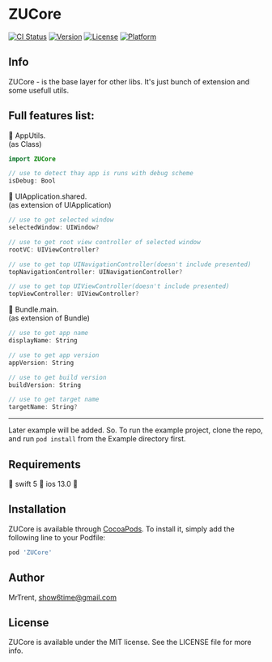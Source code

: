 # ZUCore

[![CI Status](https://img.shields.io/travis/MrTrent/ZUCore.svg?style=flat)](https://travis-ci.org/MrTrent/ZUCore)
[![Version](https://img.shields.io/cocoapods/v/ZUCore.svg?style=flat)](https://cocoapods.org/pods/ZUCore)
[![License](https://img.shields.io/cocoapods/l/ZUCore.svg?style=flat)](https://cocoapods.org/pods/ZUCore)
[![Platform](https://img.shields.io/cocoapods/p/ZUCore.svg?style=flat)](https://cocoapods.org/pods/ZUCore)

## Info

ZUCore - is the base layer for other libs. It's just bunch of extension and some usefull utils.


## Full features list:

:small_orange_diamond: AppUtils.    
(as Class)    
```swift
import ZUCore

// use to detect thay app is runs with debug scheme
isDebug: Bool
```

:small_orange_diamond: UIApplication.shared.    
(as extension of UIApplication)
```swift
// use to get selected window
selectedWindow: UIWindow?

// use to get root view controller of selected window
rootVC: UIViewController?

// use to get top UINavigationController(doesn't include presented)
topNavigationController: UINavigationController?

// use to get top UIViewController(doesn't include presented)
topViewController: UIViewController?
```

:small_orange_diamond: Bundle.main.    
(as extension of Bundle)
```swift
// use to get app name
displayName: String 

// use to get app version
appVersion: String

// use to get build version
buildVersion: String

// use to get target name
targetName: String?
```

----

Later example will be added. 
So. To run the example project, clone the repo, and run `pod install` from the Example directory first.

## Requirements

:small_blue_diamond: swift 5 :small_blue_diamond: ios 13.0 :small_blue_diamond:

## Installation

ZUCore is available through [CocoaPods](https://cocoapods.org). To install
it, simply add the following line to your Podfile:

```ruby
pod 'ZUCore'
```

## Author

MrTrent, show6time@gmail.com

## License

ZUCore is available under the MIT license. See the LICENSE file for more info.
